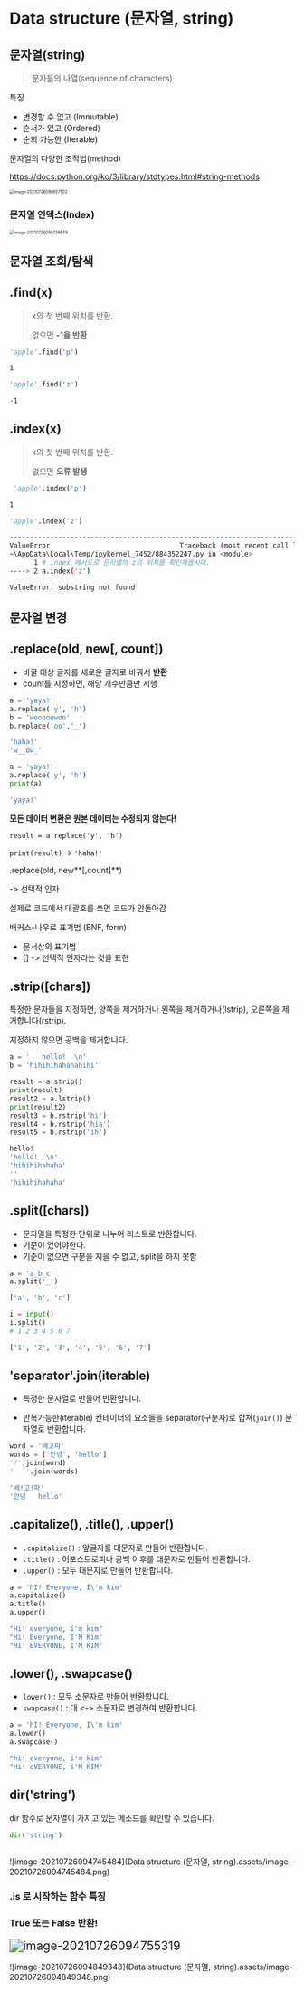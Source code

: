 



# Data structure (문자열, string)



## 문자열(string)

> 문자들의 나열(sequence of characters)

특징

- 변경할 수 없고 (Immutable)
- 순서가 있고 (Ordered)
- 순회 가능한 (Iterable)

문자열의 다양한 조작법(method)

https://docs.python.org/ko/3/library/stdtypes.html#string-methods

<img src="C:\Users\tmddu\AppData\Roaming\Typora\typora-user-images\image-20210726090657502.png" alt="image-20210726090657502" style="zoom: 50%;" />

###  문자열 인덱스(Index)

<img src="C:\Users\tmddu\AppData\Roaming\Typora\typora-user-images\image-20210726090738649.png" alt="image-20210726090738649" style="zoom:50%;" />



## 문자열 조회/탐색 

## .find(x)

> x의 첫 번째 위치를 반환.
>
> 없으면 **-1을 반환**

```python
'apple'.find('p')
```

```bash
1
```

```python
'apple'.find('z')
```

```bash
-1
```



## .index(x)

> x의 첫 번째 위치를 반환.
>
> 없으면 **오류 발생**

```python
 'apple'.index('p')
```

```bash
1
```

```python
'apple'.index('z')
```

```bash
---------------------------------------------------------------------------
ValueError                                Traceback (most recent call last)
~\AppData\Local\Temp/ipykernel_7452/884352247.py in <module>
      1 # index 메서드로 문자열의 z의 위치를 확인해봅시다.
----> 2 a.index('z')

ValueError: substring not found
```



## 문자열 변경



## .replace(old, new[, count])

- 바꿀 대상 글자를 새로운 글자로 바꿔서 **반환**
- count를 지정하면, 해당 개수만큼만 시행

```python
a = 'yaya!'
a.replace('y', 'h')
b = 'wooooowoo'
b.replace('oo','_')
```

```bash
'haha!'
'w__ow_'
```

```python
a = 'yaya!'
a.replace('y', 'h')
print(a)
```

```bash
'yaya!'
```

**모든 데이터 변환은 원본 데이터는 수정되지 않는다!**

`result = a.replace('y', 'h')`

`print(result)` -> `'haha!'`



.replace(old, new**[,count]**)

 -> 선택적 인자

실제로 코드에서 대괄호를 쓰면 코드가 안돌아감

배커스-나우르 표기법 (BNF, form)

- 문서상의 표기법
- [] -> 선택적 인자라는 것을 표현



## .strip([chars])

특정한 문자들을 지정하면, 양쪽을 제거하거나 왼쪽을 제거하거나(lstrip), 오른쪽을 제거합니다(rstrip).

지정하지 않으면 공백을 제거합니다.

```python
a = '   hello!  \n'
b = 'hihihihahahahihi'

result = a.strip()
print(result)
result2 = a.lstrip()
print(result2)
result3 = b.rstrip('hi')
result4 = b.rstrip('hia')
result5 = b.rstrip('ih')
```

```bash
hello!
'hello!  \n'
'hihihihahaha'
''
'hihihihahaha'
```



## .split([chars])

- 문자열을 특정한 단위로 나누어 리스트로 반환합니다.
- 기준이 있어야한다. 
- 기준이 없으면 구분을 지을 수 없고, split을 하지 못함

```python
a = 'a_b_c'
a.split('_')

```

```bash
['a', 'b', 'c']
```



```python
i = input()
i.split()
# 1 2 3 4 5 6 7
```

```bash
['1', '2', '3', '4', '5', '6', '7']
```



## 'separator'.join(iterable)

- 특정한 문자열로 만들어 반환합니다.

- 반복가능한(iterable) 컨테이너의 요소들을 separator(구분자)로 합쳐(`join()`) 문자열로 반환합니다.

```python
word = '배고파'
words = ['안녕', 'hello']
'!'.join(word)
'   '.join(words)
```

```bash
'배!고!파'
'안녕   hello'
```



## .capitalize(), .title(), .upper()

- `.capitalize()` : 앞글자를 대문자로 만들어 반환합니다.
- `.title()` : 어포스트로피나 공백 이후를 대문자로 만들어 반환합니다.
- `.upper()` : 모두 대문자로 만들어 반환합니다.

```python
a = 'hI! Everyone, I\'m kim'
a.capitalize()
a.title()
a.upper()
```

```bash
"Hi! everyone, i'm kim"
"Hi! Everyone, I'M Kim"
"HI! EVERYONE, I'M KIM"
```



## .lower(), .swapcase()

- `lower()` : 모두 소문자로 만들어 반환합니다.
- `swapcase()` : 대 <-> 소문자로 변경하여 반환합니다.

```python
a = 'hI! Everyone, I\'m kim'
a.lower()
a.swapcase()
```

```bash
"hi! everyone, i'm kim"
"Hi! eVERYONE, i'M KIM"
```



## dir('string')

dir 함수로 문자열이 가지고 있는 메소드를 확인할 수 있습니다.

```python
dir('string')
```

```bash

```



![image-20210726094745484](Data structure (문자열, string).assets/image-20210726094745484.png)

### .is 로 시작하는 함수 특징

### True 또는  False 반환!

<img src="Data structure (문자열, string).assets/image-20210726094755319.png" alt="image-20210726094755319" style="zoom: 150%;" />

![image-20210726094849348](Data structure (문자열, string).assets/image-20210726094849348.png)